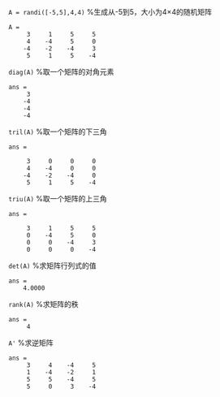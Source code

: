 `A = randi([-5,5],4,4)`	%生成从-5到5，大小为4×4的随机矩阵
```
A =
     3     1     5     5
     4    -4     5     0
    -4    -2    -4     3
     5     1     5    -4
```

`diag(A)`	%取一个矩阵的对角元素
```
ans =
     3
    -4
    -4
    -4
```
`tril(A)`	%取一个矩阵的下三角
```
ans =

     3     0     0     0
     4    -4     0     0
    -4    -2    -4     0
     5     1     5    -4
```
`triu(A)`	%取一个矩阵的上三角
```
ans =

     3     1     5     5
     0    -4     5     0
     0     0    -4     3
     0     0     0    -4
```
`det(A)`	%求矩阵行列式的值
```
ans =
    4.0000
```
`rank(A)`	%求矩阵的秩
```
ans =
     4
```
`A'`		%求逆矩阵
```
ans =
     3     4    -4     5
     1    -4    -2     1
     5     5    -4     5
     5     0     3    -4
```

